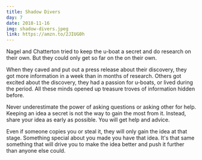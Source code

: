 ```yaml
---
title: Shadow Divers
day: 7
date: 2018-11-16
img: shadow-divers.jpeg
link: https://amzn.to/2JIUG0h
---
```


Nagel and Chatterton tried to keep the u-boat a secret and do research on their
own. But they could only get so far on the on their own.

When they caved and put out a press release about their discovery, they got
more information in a week than in months of research. Others got excited about
the discovery, they had a passion for u-boats, or lived during the period. All
these minds opened up treasure troves of information hidden before.

Never underestimate the power of asking questions or asking other for help.
Keeping an idea a secret is not the way to gain the most from it. Instead,
share your idea as early as possible. You will get help and advice.

Even if someone copies you or steal it, they will only gain the idea at that stage.
Something special about you made you have that idea. It's that same something
that will drive you to make the idea better and push it further than anyone
else could.
